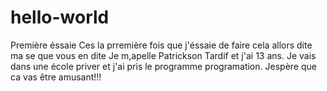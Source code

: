 # hello-world
Première éssaie
Ces la prremière fois que j'éssaie de faire cela allors dite ma se que vous en dite
Je m,apelle Patrickson Tardif et j'ai 13 ans.
Je vais dans une école priver et j'ai pris le programme programation.
Jespère que ca vas être amusant!!!
